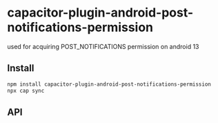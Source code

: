 # capacitor-plugin-android-post-notifications-permission

used for acquiring POST_NOTIFICATIONS permission on android 13

## Install

```bash
npm install capacitor-plugin-android-post-notifications-permission
npx cap sync
```

## API

<docgen-index></docgen-index>

<docgen-api>
<!-- run docgen to generate docs from the source -->
<!-- More info: https://github.com/ionic-team/capacitor-docgen -->
</docgen-api>
